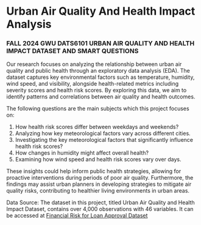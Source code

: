 # Urban Air Quality And Health Impact Analysis


### FALL 2024 GWU **__DATS6101__** URBAN AIR QUALITY AND HEALTH IMPACT DATASET AND SMART QUESTIONS

Our research focuses on analyzing the relationship between urban air quality and public health through an exploratory data analysis (EDA). The dataset captures key environmental factors such as temperature, humidity, wind speed, and visibility, alongside health-related metrics including severity scores and health risk scores. By exploring this data, we aim to identify patterns and correlations between air quality and health outcomes.

The following questions are the main subjects which this project focuses on:
   1)	How health risk scores differ between weekdays and weekends?
   2)	Analyzing how key meteorological factors vary across different cities.
   3)	Investigating the key meteorological factors that significantly influence health risk scores?
   4)	How changes in humidity might affect overall health?
   5)	Examining how wind speed and health risk scores vary over days.

These insights could help inform public health strategies, allowing for proactive interventions during periods of poor air quality. Furthermore, the findings may assist urban planners in developing strategies to mitigate air quality risks, contributing to healthier living environments in urban areas.

Data Source: The dataset in this project, titled Urban Air Quality and Health Impact Dataset, contains over 4,000 observations with 46 variables. It can be accessed at [Financial Risk for Loan Approval Dataset](https://www.kaggle.com/datasets/lorenzozoppelletto/financial-risk-for-loan-approval)

